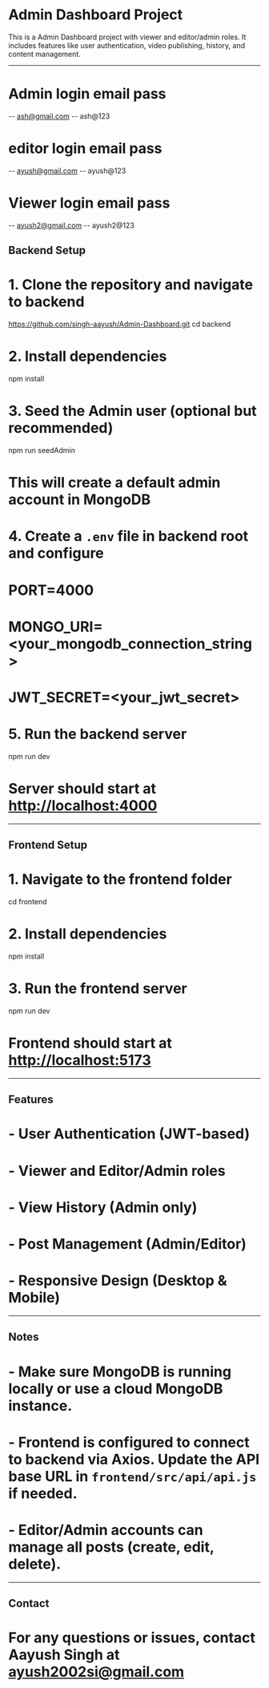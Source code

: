 # Admin Dashboard Project

This is a Admin Dashboard project with viewer and editor/admin roles. It includes features like user authentication, video publishing, history, and content management.

---

# Admin login email pass 
-- ash@gmail.com 
-- ash@123

# editor login email pass 
-- ayush@gmail.com 
-- ayush@123

# Viewer login email pass 
-- ayush2@gmail.com 
-- ayush2@123

## Backend Setup

# 1. Clone the repository and navigate to backend
https://github.com/singh-aayush/Admin-Dashboard.git
cd backend

# 2. Install dependencies
npm install

# 3. Seed the Admin user (optional but recommended)
npm run seedAdmin
# This will create a default admin account in MongoDB

# 4. Create a `.env` file in backend root and configure
# PORT=4000
# MONGO_URI=<your_mongodb_connection_string>
# JWT_SECRET=<your_jwt_secret>

# 5. Run the backend server
npm run dev
# Server should start at [http://localhost:4000](https://admin-dashboard-backend-file.onrender.com)

---

## Frontend Setup

# 1. Navigate to the frontend folder
cd frontend

# 2. Install dependencies
npm install

# 3. Run the frontend server
npm run dev
# Frontend should start at [http://localhost:5173](https://admin-dashboard-frontend-one.vercel.app/)

---

## Features

# - User Authentication (JWT-based)
# - Viewer and Editor/Admin roles
# - View History (Admin only)
# - Post Management (Admin/Editor)
# - Responsive Design (Desktop & Mobile)

---

## Notes

# - Make sure MongoDB is running locally or use a cloud MongoDB instance.
# - Frontend is configured to connect to backend via Axios. Update the API base URL in `frontend/src/api/api.js` if needed.
# - Editor/Admin accounts can manage all posts (create, edit, delete).

---

## Contact

# For any questions or issues, contact Aayush Singh at ayush2002si@gmail.com
